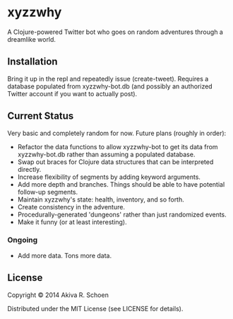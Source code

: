 # xyzzwhy

A Clojure-powered Twitter bot who goes on random adventures through a
dreamlike world. 

## Installation

Bring it up in the repl and repeatedly issue (create-tweet). Requires a database populated 
from xyzzwhy-bot.db (and possibly an authorized Twitter account if you want to actually post).

## Current Status

Very basic and completely random for now. Future plans (roughly in order):

- Refactor the data functions to allow xyzzwhy-bot to get its data from xyzzwhy-bot.db rather than assuming a populated database.
- Swap out braces for Clojure data structures that can be interpreted directly.
- Increase flexibility of segments by adding keyword arguments.
- Add more depth and branches. Things should be able to have potential follow-up segments.
- Maintain xyzzwhy's state: health, inventory, and so forth.
- Create consistency in the adventure.
- Procedurally-generated 'dungeons' rather than just randomized events.
- Make it funny (or at least interesting).

### Ongoing

- Add more data. Tons more data.

## License

Copyright © 2014 Akiva R. Schoen

Distributed under the MIT License (see LICENSE for details).
